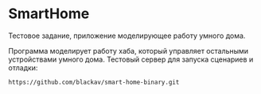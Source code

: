 # SmartHome
Тестовое задание, приложение моделирующее работу умного дома.

Программа моделирует работу хаба, который управляет остальными устройствами умного дома.
Тестовый сервер для запуска сценариев и отладки: 

```
https://github.com/blackav/smart-home-binary.git
```


